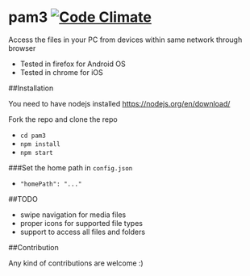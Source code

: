 # pam3 [![Code Climate](https://codeclimate.com/github/cjkumaresh/pam3/badges/gpa.svg)](https://codeclimate.com/github/cjkumaresh/pam3)

Access the files in your PC from devices within same network through browser

- Tested in firefox for Android OS
- Tested in chrome for iOS

##Installation

You need to have nodejs installed https://nodejs.org/en/download/

Fork the repo and clone the repo 
- `cd pam3`
- `npm install`
- `npm start`

###Set the home path in `config.json`
- `"homePath": "..."`

##TODO
- swipe navigation for media files
- proper icons for supported file types
- support to access all files and folders

##Contribution

Any kind of contributions are welcome :)
